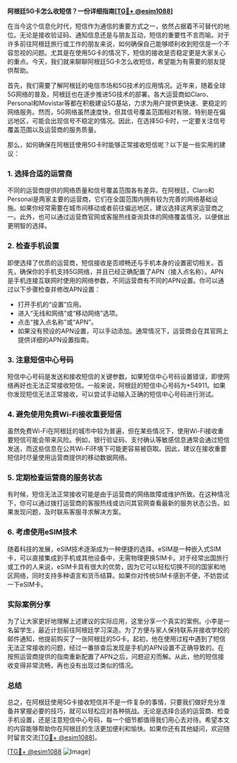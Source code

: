 **阿根廷5G卡怎么收短信？一份详细指南[[TG💪+ @esim1088](https://t.me/s/esim1088)]**

在当今这个信息化时代，短信作为通信的重要方式之一，依然占据着不可替代的地位。无论是接收验证码、通知信息还是与朋友互动，短信的重要性不言而喻。对于许多前往阿根廷旅行或工作的朋友来说，如何确保自己能够顺利收到短信是一个不容忽视的问题。尤其是在使用5G卡的情况下，短信的接收是否稳定更是大家关心的重点。今天，我们就来聊聊阿根廷5G卡怎么收短信，希望能为有需要的朋友提供帮助。

首先，我们需要了解阿根廷的电信市场和5G技术的应用情况。近年来，随着全球5G网络的普及，阿根廷也在逐步推进5G技术的部署。各大运营商如Claro、Personal和Movistar等都在积极建设5G基站，力求为用户提供更快速、更稳定的网络服务。然而，5G网络虽然速度快，但其信号覆盖范围相对有限，特别是在偏远地区，可能会出现信号不稳定的情况。因此，在选择5G卡时，一定要关注信号覆盖范围以及运营商的服务质量。

那么，如何确保在阿根廷使用5G卡时能够正常接收短信呢？以下是一些实用的建议：

### 1. **选择合适的运营商**
不同的运营商提供的网络质量和信号覆盖范围各有差异。在阿根廷，Claro和Personal是两家主要的运营商，它们在全国范围内拥有较为完善的网络基础设施。如果你经常需要在城市间移动或者前往偏远地区，建议选择这两家运营商之一。此外，也可以通过运营商官网或客服热线查询具体的网络覆盖情况，以便做出更明智的选择。

### 2. **检查手机设置**
即使选择了优质的运营商，短信接收是否顺畅还与手机本身的设置密切相关。首先，确保你的手机支持5G网络，并且已经正确配置了APN（接入点名称）。APN是手机连接互联网时使用的网络参数，不同运营商有不同的APN设置。你可以通过以下步骤检查并修改APN设置：

- 打开手机的“设置”应用。
- 进入“无线和网络”或“移动网络”选项。
- 点击“接入点名称”或“APN”。
- 如果没有预设的APN设置，可以手动添加。通常情况下，运营商会在其官网上提供详细的APN设置指南。

### 3. **注意短信中心号码**
短信中心号码是发送和接收短信的关键参数。如果短信中心号码设置错误，即使网络再好也无法正常接收短信。一般来说，阿根廷的短信中心号码为+54911。如果你发现短信无法正常接收，可以尝试手动输入正确的短信中心号码进行测试。

### 4. **避免使用免费Wi-Fi接收重要短信**
虽然免费Wi-Fi在阿根廷的城市中较为普遍，但在某些情况下，使用Wi-Fi接收重要短信可能会带来风险。例如，银行验证码、支付确认等敏感信息通常会通过短信发送，而这些信息在公共Wi-Fi环境下可能更容易被窃取。因此，建议在接收重要短信时尽量使用运营商提供的移动数据网络。

### 5. **定期检查运营商的服务状态**
有时候，短信无法正常接收可能是由于运营商的网络故障或维护所致。在这种情况下，你可以通过拨打运营商的客服热线或访问其官网查看最新的服务状态公告。如果发现问题，及时联系客服寻求解决方案。

### 6. **考虑使用eSIM技术**
随着科技的发展，eSIM技术逐渐成为一种便捷的选择。eSIM是一种嵌入式SIM卡，可以直接集成到手机或其他设备中，无需物理更换SIM卡。对于经常出国旅行或工作的人来说，eSIM卡具有很大的优势，因为它可以轻松切换不同的国家和地区网络，同时支持多种语言和货币结算。如果你对传统SIM卡感到不便，不妨尝试一下eSIM卡。

### 实际案例分享

为了让大家更好地理解上述建议的实际应用，这里分享一个真实的案例。小李是一名留学生，最近计划前往阿根廷学习深造。为了方便与家人保持联系并接收学校的邮件通知，他提前购买了一张阿根廷的5G卡。起初，他在使用过程中遇到了短信无法正常接收的问题，经过一番排查后发现是手机的APN设置不正确导致的。在按照运营商提供的指南重新配置了APN之后，问题迎刃而解。从此，他的短信接收变得非常流畅，再也没有出现过类似的情况。

### 总结

总之，在阿根廷使用5G卡接收短信并不是一件复杂的事情，只要我们做好充分准备并掌握必要的技巧，就可以轻松应对各种挑战。无论是选择合适的运营商、检查手机设置，还是注意短信中心号码，每一个细节都值得我们用心去对待。希望本文的内容能够帮助你在阿根廷的生活更加便利和愉快。如果你还有其他疑问，欢迎随时留言交流[[TG💪+ @esim1088](https://t.me/s/esim1088)]。

[[TG💪+ @esim1088](https://t.me/s/esim1088) ![Image](https://i.postimg.cc/4NQfJmqS/Snipaste-2025-05-13-00-14-12.png)]